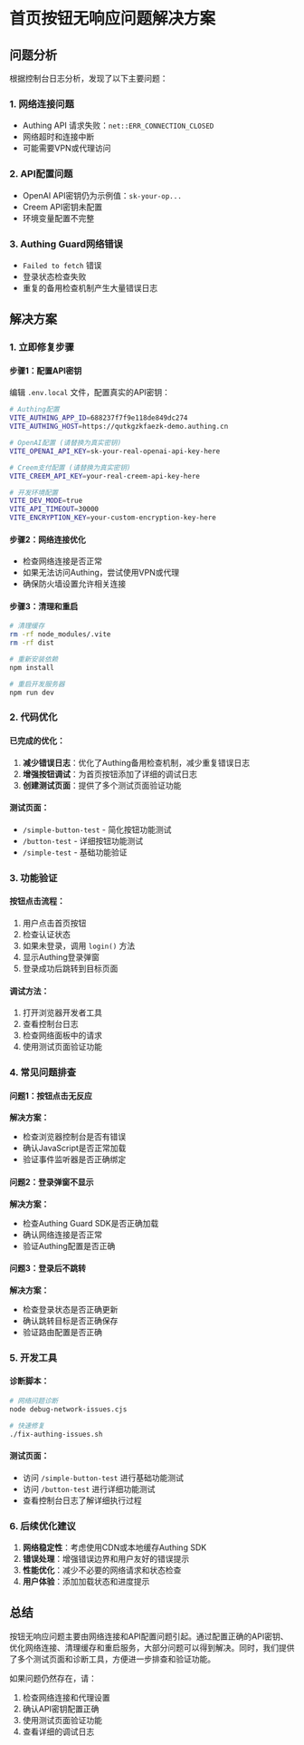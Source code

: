 # 首页按钮无响应问题解决方案

## 问题分析

根据控制台日志分析，发现了以下主要问题：

### 1. 网络连接问题
- Authing API 请求失败：`net::ERR_CONNECTION_CLOSED`
- 网络超时和连接中断
- 可能需要VPN或代理访问

### 2. API配置问题
- OpenAI API密钥仍为示例值：`sk-your-op...`
- Creem API密钥未配置
- 环境变量配置不完整

### 3. Authing Guard网络错误
- `Failed to fetch` 错误
- 登录状态检查失败
- 重复的备用检查机制产生大量错误日志

## 解决方案

### 1. 立即修复步骤

#### 步骤1：配置API密钥
编辑 `.env.local` 文件，配置真实的API密钥：

```bash
# Authing配置
VITE_AUTHING_APP_ID=688237f7f9e118de849dc274
VITE_AUTHING_HOST=https://qutkgzkfaezk-demo.authing.cn

# OpenAI配置 (请替换为真实密钥)
VITE_OPENAI_API_KEY=sk-your-real-openai-api-key-here

# Creem支付配置 (请替换为真实密钥)
VITE_CREEM_API_KEY=your-real-creem-api-key-here

# 开发环境配置
VITE_DEV_MODE=true
VITE_API_TIMEOUT=30000
VITE_ENCRYPTION_KEY=your-custom-encryption-key-here
```

#### 步骤2：网络连接优化
- 检查网络连接是否正常
- 如果无法访问Authing，尝试使用VPN或代理
- 确保防火墙设置允许相关连接

#### 步骤3：清理和重启
```bash
# 清理缓存
rm -rf node_modules/.vite
rm -rf dist

# 重新安装依赖
npm install

# 重启开发服务器
npm run dev
```

### 2. 代码优化

#### 已完成的优化：
1. **减少错误日志**：优化了Authing备用检查机制，减少重复错误日志
2. **增强按钮调试**：为首页按钮添加了详细的调试日志
3. **创建测试页面**：提供了多个测试页面验证功能

#### 测试页面：
- `/simple-button-test` - 简化按钮功能测试
- `/button-test` - 详细按钮功能测试
- `/simple-test` - 基础功能验证

### 3. 功能验证

#### 按钮点击流程：
1. 用户点击首页按钮
2. 检查认证状态
3. 如果未登录，调用 `login()` 方法
4. 显示Authing登录弹窗
5. 登录成功后跳转到目标页面

#### 调试方法：
1. 打开浏览器开发者工具
2. 查看控制台日志
3. 检查网络面板中的请求
4. 使用测试页面验证功能

### 4. 常见问题排查

#### 问题1：按钮点击无反应
**解决方案：**
- 检查浏览器控制台是否有错误
- 确认JavaScript是否正常加载
- 验证事件监听器是否正确绑定

#### 问题2：登录弹窗不显示
**解决方案：**
- 检查Authing Guard SDK是否正确加载
- 确认网络连接是否正常
- 验证Authing配置是否正确

#### 问题3：登录后不跳转
**解决方案：**
- 检查登录状态是否正确更新
- 确认跳转目标是否正确保存
- 验证路由配置是否正确

### 5. 开发工具

#### 诊断脚本：
```bash
# 网络问题诊断
node debug-network-issues.cjs

# 快速修复
./fix-authing-issues.sh
```

#### 测试页面：
- 访问 `/simple-button-test` 进行基础功能测试
- 访问 `/button-test` 进行详细功能测试
- 查看控制台日志了解详细执行过程

### 6. 后续优化建议

1. **网络稳定性**：考虑使用CDN或本地缓存Authing SDK
2. **错误处理**：增强错误边界和用户友好的错误提示
3. **性能优化**：减少不必要的网络请求和状态检查
4. **用户体验**：添加加载状态和进度提示

## 总结

按钮无响应问题主要由网络连接和API配置问题引起。通过配置正确的API密钥、优化网络连接、清理缓存和重启服务，大部分问题可以得到解决。同时，我们提供了多个测试页面和诊断工具，方便进一步排查和验证功能。

如果问题仍然存在，请：
1. 检查网络连接和代理设置
2. 确认API密钥配置正确
3. 使用测试页面验证功能
4. 查看详细的调试日志 